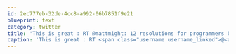 ```yaml
---
id: 2ec777eb-32de-4cc8-a992-06b7851f9e21
blueprint: text
category: twitter
title: 'This is great : RT @mattmight: 12 resolutions for programmers bit.ly/tMQ46O'
caption: 'This is great : RT <span class="username username_linked">@<a href="https://twitter.com/mattmight" title="Matt Might">mattmight</a></span>: 12 resolutions for programmers <a href="http://bit.ly/tMQ46O" title="http://bit.ly/tMQ46O" class="link link_untco">bit.ly/tMQ46O</a>'
---
```

